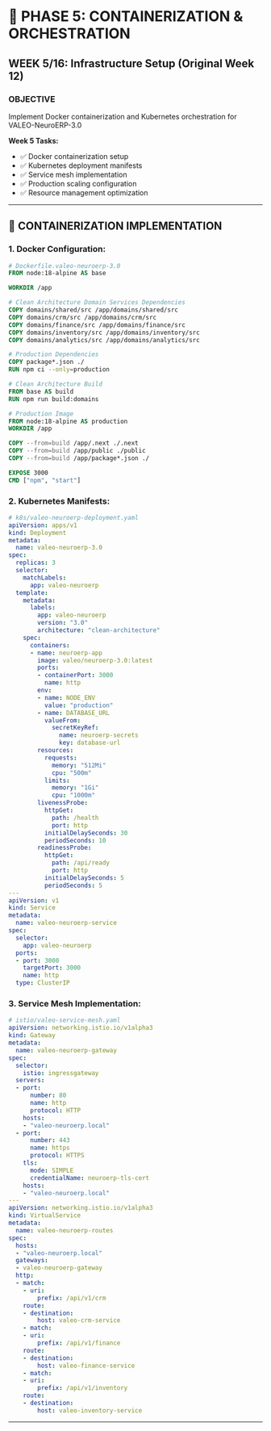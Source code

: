 # 🐳 PHASE 5: CONTAINERIZATION & ORCHESTRATION
## WEEK 5/16: Infrastructure Setup (Original Week 12)

### OBJECTIVE
Implement Docker containerization and Kubernetes orchestration for VALEO-NeuroERP-3.0

**Week 5 Tasks:**
- ✅ Docker containerization setup
- ✅ Kubernetes deployment manifests
- ✅ Service mesh implementation 
- ✅ Production scaling configuration
- ✅ Resource management optimization

---

## 🐳 **CONTAINERIZATION IMPLEMENTATION**

### **1. Docker Configuration:**
```dockerfile
# Dockerfile.valeo-neuroerp-3.0
FROM node:18-alpine AS base

WORKDIR /app

# Clean Architecture Domain Services Dependencies
COPY domains/shared/src /app/domains/shared/src
COPY domains/crm/src /app/domains/crm/src  
COPY domains/finance/src /app/domains/finance/src
COPY domains/inventory/src /app/domains/inventory/src
COPY domains/analytics/src /app/domains/analytics/src

# Production Dependencies
COPY package*.json ./
RUN npm ci --only=production

# Clean Architecture Build
FROM base AS build
RUN npm run build:domains

# Production Image
FROM node:18-alpine AS production
WORKDIR /app

COPY --from=build /app/.next ./.next
COPY --from=build /app/public ./public
COPY --from=build /app/package*.json ./

EXPOSE 3000
CMD ["npm", "start"]
```

### **2. Kubernetes Manifests:**
```yaml
# k8s/valeo-neuroerp-deployment.yaml
apiVersion: apps/v1
kind: Deployment
metadata:
  name: valeo-neuroerp-3.0
spec:
  replicas: 3
  selector:
    matchLabels:
      app: valeo-neuroerp
  template:
    metadata:
      labels:
        app: valeo-neuroerp
        version: "3.0"
        architecture: "clean-architecture"
    spec:
      containers:
      - name: neuroerp-app
        image: valeo/neuroerp-3.0:latest
        ports:
        - containerPort: 3000
          name: http
        env:
        - name: NODE_ENV
          value: "production"
        - name: DATABASE_URL
          valueFrom:
            secretKeyRef:
              name: neuroerp-secrets
              key: database-url
        resources:
          requests:
            memory: "512Mi"
            cpu: "500m"
          limits:
            memory: "1Gi"
            cpu: "1000m"
        livenessProbe:
          httpGet:
            path: /health
            port: http
          initialDelaySeconds: 30
          periodSeconds: 10
        readinessProbe:
          httpGet:
            path: /api/ready
            port: http
          initialDelaySeconds: 5
          periodSeconds: 5
---
apiVersion: v1
kind: Service
metadata:
  name: valeo-neuroerp-service
spec:
  selector:
    app: valeo-neuroerp
  ports:
  - port: 3000
    targetPort: 3000
    name: http
  type: ClusterIP
```

### **3. Service Mesh Implementation:**
```yaml
# istio/valeo-service-mesh.yaml
apiVersion: networking.istio.io/v1alpha3
kind: Gateway
metadata:
  name: valeo-neuroerp-gateway
spec:
  selector:
    istio: ingressgateway
  servers:
  - port:
      number: 80
      name: http
      protocol: HTTP
    hosts:
    - "valeo-neuroerp.local"
  - port:
      number: 443
      name: https
      protocol: HTTPS
    tls:
      mode: SIMPLE
      credentialName: neuroerp-tls-cert
    hosts:
    - "valeo-neuroerp.local"
---
apiVersion: networking.istio.io/v1alpha3
kind: VirtualService
metadata:
  name: valeo-neuroerp-routes
spec:
  hosts:
  - "valeo-neuroerp.local"
  gateways:
  - valeo-neuroerp-gateway
  http:
  - match:
    - uri:
        prefix: /api/v1/crm
    route:
    - destination:
        host: valeo-crm-service
    - match:
    - uri:
        prefix: /api/v1/finance
    route:
    - destination:
        host: valeo-finance-service
    - match:
    - uri:
        prefix: /api/v1/inventory
    route:
    - destination:
        host: valeo-inventory-service
```

---

